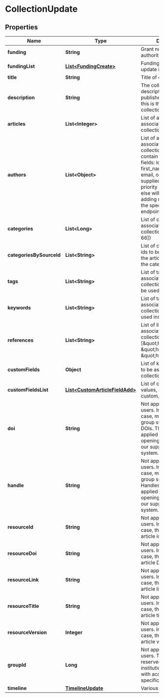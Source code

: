 
# CollectionUpdate

## Properties
Name | Type | Description | Notes
------------ | ------------- | ------------- | -------------
**funding** | **String** | Grant number or funding authority |  [optional]
**fundingList** | [**List&lt;FundingCreate&gt;**](FundingCreate.md) | Funding creation / update items |  [optional]
**title** | **String** | Title of collection |  [optional]
**description** | **String** | The collection description. In a publisher case, usually this is the remote collection description |  [optional]
**articles** | **List&lt;Integer&gt;** | List of articles to be associated with the collection |  [optional]
**authors** | **List&lt;Object&gt;** | List of authors to be associated with the collection. The list can contain the following fields: id, name, first_name, last_name, email, orcid_id. If an id is supplied, it will take priority and everything else will be ignored. For adding more authors use the specific authors endpoint. |  [optional]
**categories** | **List&lt;Long&gt;** | List of category ids to be associated with the collection (e.g [1, 23, 33, 66]) |  [optional]
**categoriesBySourceId** | **List&lt;String&gt;** | List of category source ids to be associated with the article, supersedes the categories property |  [optional]
**tags** | **List&lt;String&gt;** | List of tags to be associated with the collection. Keywords can be used instead |  [optional]
**keywords** | **List&lt;String&gt;** | List of tags to be associated with the collection. Tags can be used instead |  [optional]
**references** | **List&lt;String&gt;** | List of links to be associated with the collection (e.g [\&quot;http://link1\&quot;, \&quot;http://link2\&quot;, \&quot;http://link3\&quot;]) |  [optional]
**customFields** | **Object** | List of key, values pairs to be associated with the collection |  [optional]
**customFieldsList** | [**List&lt;CustomArticleFieldAdd&gt;**](CustomArticleFieldAdd.md) | List of custom fields values, supersedes custom_fields parameter |  [optional]
**doi** | **String** | Not applicable for regular users. In an institutional case, make sure your group supports setting DOIs. This setting is applied by figshare via opening a ticket through our support/helpdesk system. |  [optional]
**handle** | **String** | Not applicable for regular users. In an institutional case, make sure your group supports setting Handles. This setting is applied by figshare via opening a ticket through our support/helpdesk system. |  [optional]
**resourceId** | **String** | Not applicable to regular users. In a publisher case, this is the publisher article id |  [optional]
**resourceDoi** | **String** | Not applicable to regular users. In a publisher case, this is the publisher article DOI. |  [optional]
**resourceLink** | **String** | Not applicable to regular users. In a publisher case, this is the publisher article link |  [optional]
**resourceTitle** | **String** | Not applicable to regular users. In a publisher case, this is the publisher article title. |  [optional]
**resourceVersion** | **Integer** | Not applicable to regular users. In a publisher case, this is the publisher article version |  [optional]
**groupId** | **Long** | Not applicable to regular users. This field is reserved to institutions/publishers with access to assign to specific groups |  [optional]
**timeline** | [**TimelineUpdate**](TimelineUpdate.md) | Various timeline dates |  [optional]



